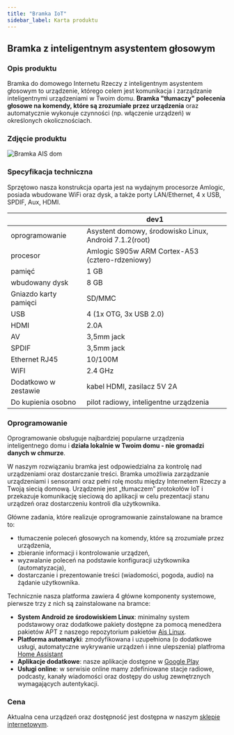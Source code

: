 ```yaml
---
title: "Bramka IoT"
sidebar_label: Karta produktu
---
```


## Bramka z inteligentnym asystentem głosowym

### Opis produktu

Bramka do domowego Internetu Rzeczy z inteligentnym asystentem głosowym to urządzenie, którego celem jest komunikacja i zarządzanie inteligentnymi urządzeniami w Twoim domu. **Bramka "tłumaczy" polecenia głosowe na komendy, które są zrozumiałe przez urządzenia** oraz automatycznie wykonuje czynności (np. włączenie urządzeń) w określonych okolicznościach.

### Zdjęcie produktu

<img
  src='/AIS-docs/img/en/bramka/bramka_full.jpg'
  alt='Bramka AIS dom'
/>

### Specyfikacja techniczna

Sprzętowo nasza konstrukcja oparta jest na wydajnym procesorze Amlogic, posiada wbudowane WiFi oraz dysk, a także porty LAN/Ethernet, 4 x USB, SPDIF, Aux, HDMI.

|                       | dev1                                                    |
|-----------------------|---------------------------------------------------------|
| oprogramowanie        | Asystent domowy, środowisko Linux, Android 7.1.2(root)  |
| procesor              | Amlogic S905w ARM Cortex-A53 (cztero-rdzeniowy)         |
| pamięć                | 1 GB                                                    |
| wbudowany dysk        | 8 GB                                                    |
| Gniazdo karty pamięci | SD/MMC                                                  |
| USB                   | 4 (1x OTG, 3x USB 2.0)                                  |
| HDMI                  | 2.0A                                                    |
| AV                    | 3,5mm jack                                              |
| SPDIF                 | 3,5mm jack                                              |
| Ethernet RJ45         | 10/100M                                                 |
| WiFI                  | 2.4 GHz                                                 |
| Dodatkowo w zestawie  | kabel HDMI, zasilacz 5V 2A                              |
| Do kupienia osobno    | pilot radiowy, inteligentne urządzenia                  |


### Oprogramowanie

Oprogramowanie obsługuje najbardziej popularne urządzenia inteligentnego domu i **działa lokalnie w Twoim domu - nie gromadzi danych w chmurze**.

W naszym rozwiązaniu bramka jest odpowiedzialna za kontrolę nad urządzeniami oraz dostarczanie treści.
Bramka umożliwia zarządzanie urządzeniami i sensorami oraz pełni rolę mostu między Internetem Rzeczy a Twoją siecią domową. Urządzenie jest „tłumaczem” protokołów IoT i przekazuje komunikację sieciową do aplikacji w celu prezentacji stanu urządzeń oraz dostarczeniu kontroli dla użytkownika.

Główne zadania, które realizuje oprogramowanie zainstalowane na bramce to:

 * tłumaczenie poleceń głosowych na komendy, które są zrozumiałe przez urządzenia,
 * zbieranie informacji i kontrolowanie urządzeń,
 * wyzwalanie poleceń na podstawie konfiguracji użytkownika (automatyzacja),
 * dostarczanie i prezentowanie treści (wiadomości, pogoda, audio) na żądanie użytkownika.

Technicznie nasza platforma zawiera 4 główne komponenty systemowe, pierwsze trzy z nich są zainstalowane na bramce:

 * **System Android ze środowiskiem Linux**: minimalny system podstawowy oraz dodatkowe pakiety dostępne za pomocą menedżera pakietów APT z naszego repozytorium pakietów [Ais Linux](https://github.com/sviete/AIS-LINUX-PACKAGES).
 * **Platforma automatyki**: zmodyfikowana i uzupełniona (o dodatkowe usługi, automatyczne wykrywanie urządzeń i inne ulepszenia) platfroma [Home Assistant](https://github.com/sviete/AIS-home-assistant)
 * **Aplikacje dodatkowe**: nasze aplikacje dostępne w [Google Play](https://play.google.com/store/apps/details?id=pl.sviete.dom)
 * **Usługi online**: w serwisie online mamy zdefiniowane stacje radiowe, podcasty, kanały wiadomości oraz dostępy do usług zewnętrznych wymagających autentykacji.


 ### Cena

Aktualna cena urządzeń oraz dostępność jest dostępna w naszym [sklepie internetowym](https://ais-dom.pl/pl/c/AIS-dom/1).
